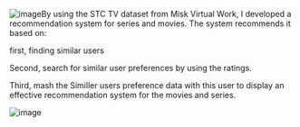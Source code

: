 ![image](https://github.com/ReemaAlharbi01/Recomandation-system/assets/122248897/2b04bd4e-025b-481e-acf9-781e1bc055ac)By using the STC TV dataset from Misk Virtual Work, I developed a recommendation system for series and movies. The system recommends it based on:

first, finding similar users

Second, search for similar user preferences by using the ratings.

Third, mash the Similler users preference data with this user to display an effective recommendation system for the movies and series.



![image](https://github.com/ReemaAlharbi01/Recomandation-system/assets/122248897/ac39d4e6-7014-4bc4-b1e1-47c121970c00)
